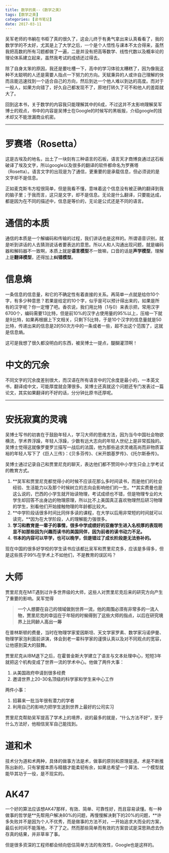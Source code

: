 ```yaml
---
title: 数学的美--《数学之美》
tags: [数学之美]
categories: [读书笔记]
date: 2017-03-11
---
```


吴军老师的书躺在书柜了真的很久了，这会儿终于有勇气拿出来认真看看了，我的数学学的不太好，尤其是上了大学之后，一个是个人悟性与课本不太合得来，虽然我把高数的所有习题都做了一遍，二是并没有把高等数学、线性代数以及概率论的理论体系建立起来，虽然我考试的成绩还过得去。

除了自身太笨的原因，我还是要吐槽一下，高中的学习体验太糟糕了，因为像我这种不太聪明的人还是需要人指点一下努力的方向。天赋秉异的人或许自己理解的快而且能迅速找到一个适合自己的方向，然后到达一个他人难以到达的高度。而对于一般人，如果方向错了，好久自己都发现不了，原地打转久了可不和他人的差距就大了。

回到这本书，关于数学的内容我只能理解其中的6成，不过这并不太影响理解吴军博士的观点，书中的内容是吴博士在Google的时候写的黑板报，介绍google的技术却又不能泄漏商业机密。

<!-- more -->
***
# 罗赛塔（Rosetta）
这是古埃及的地名，出土了一块刻有三种语言的石板，语言天才商博良通过这石板破译了埃及文字，所以google以及很多的翻译的软件都命名为罗赛塔（Rosetta）。语言文字的出现是为了通信，更重要的是承载信息，但必须说的是文字却不是信息。

正如麦克斯韦方程很简单，但是我看不懂，意味着这个信息没有被正确的翻译到我的脑子里；于我而言，这只是文字，却不是信息。无论是什么翻译，只要能达成，都是因为在不同的描述中，信息是等价的，无论是公式还是不同的语言。

# 通信的本质
通信的本质是一个解编码和传输的过程，我们讲话也是这样的。所谓语音识别，就是听到讲话的人去猜测说话者要表达的意思。所以人和人沟通出现问题，就是编码器和解码器不一致啊，本质上就是**语言模型**不一致嘛，口音的话是**声学模型**，理解上是**翻译模型**，还得加上**纠错模型**。

# 信息熵
一条信息的信息量，和它的不确定性有着直接的关系。再简单一点就是给你10个字，有多少种意思？若果是给定的10个字，似乎是可以预计得出来的，如果是所有的汉字呢？你一定懵了吧。香农说，我们用比特（1与0）来表示把，常用汉字6700个，编码需要13比特，但是前10%的汉字占使用量的95%以上，压缩一下就是9比特，如果再根据上下文相关，只剩下5比特，于是10个汉字的信息量就是50比特，传递出来的信息是2的50次方中的一条或者一些，超不出这个范围了，这就是信息熵。

这可是我想了很久都没明白的东西，被吴博士一提点，醍醐灌顶啊！

# 中文的冗余
不同文字的冗余度差别很大，而汉语在所有语言中的冗余度是最小的，一本英文书，翻译成中文，可能厚度就会薄很多。吴博士还真就这个问题还专门发表过一篇论文，其实如果翻译的不好的话，分分钟比原书还厚呢。
***
# 安抚寂寞的灵魂
吴博士写书的初衷在于鼓励年轻人，学习大师的思维方法，因为当今中国社会物欲横流，学术界浮躁，年轻人浮躁，少数有远大志向的年轻人世纪上是非常孤独的。吴博士觉得这就像罗曼罗兰描写一战后的法国，他为那些追求灵魂高尚而非物质富裕的年轻人写下了《巨人三传》：《贝多芬传》、《米开朗基罗传》、《托尔斯泰传》。

吴博士通过记录自己和贾里尼克的聊天，表达他们都不赞同中小学生只会上学考试的教育方式。
1. **吴军和贾里尼克都觉得小的时候不应该花那么多时间读书，而是他们的社会经验、生活能力以及那个时候树立的志向会影响他们的一生。**其实费曼也是这么说的，巴西的小学生就开始读物理，考试成绩也不错，但是物理专业的大学生却回答不出身边的物理原理，所以比不上美国真正喜欢物理然后研习物理的学生，别看他们开始接触物理的年龄都比较大。
2. **中学阶段话很多时间比同伴多读的课程，在大学以后用非常短的时间就可以读完，**因为在大学阶段，人的理解能力强很多。
3. **学习和教育是一辈子的事情，很多中学成绩好的亚裔学生进入名校厚的表现明显不如那些因为兴趣而读书的美国同伴，因为前者的读书动力不足。**
4. **书本的内容可以早学，也可以晚学，但是错过了成长阶段是无法弥补的。**

现在中国的很多好学校的学生读书应该都比吴军和贾里尼克多，应该是多得多，但是这些孩子99%在学术上不如他们，不是教育的误区吗？

# 大师
贾里尼克在MIT遇到过许多世界级的大师，这些人对贾里尼克后来的研究方向产生了重要的影响。吴军觉得
>**一个人想要在自己的领域做到世界一流，他的周围必须有非常多的一流人物，贾里尼克的幸运在于年轻的时候得到了这些大师的指点，以后在研究境界上比同龄人高出一筹**

在普林斯顿的费曼，当时在物理学家爱因斯坦、天文学家罗素、数学家冯诺伊曼、物理学家泡利面前讲演，体会到老一辈科学家的谨慎认真以及对不同观点的宽容，让他感到莫大的鼓舞。

贾里尼克从IBM退下之后，在霍普金斯大学建立了语言与文本处理中心，短短3年就把这个机构变成了世界一流的学术中心。他做了两件大事：
1. 从美国政府申请到很多经费
2. 邀请世界上20-30名顶级的科学家和学生来中心工作

两件小事：
1. 招募来一批当年很有潜力的学者
2. 利用自己的影响力把学生送到世界上最好的公司实习

贾里尼克帮助吴军提高了学术上的境界，说的最多的就是，“什么方法不好”，至于什么方法好，他相信吴军自己能找到。

# 道和术
技术分为道和术两种，具体的做事方法是术，做事的原则和原理是道。术是不断推陈出新的，只有掌握本质与精髓才能柔韧有余，如果总希望一个算法、一个模型就能毕其功于一役，是不现实的。

# AK47
一个好的算法应该想AK47那样，有效、简单、可靠性好，而且容易读懂。有一种做事的哲学是**先帮用户解决80%的问题，再慢慢解决剩下的20%的问题，**许多失败并不是因为个人不优秀，而是做事的方法不对，一开始追求大而全的方案，最后长时间不能落地，不了了之。然而那些简单而有效的方案尝试是深思熟虑去伪存真的结果，并非草率了事。

但是很多资深的工程师都会倾向低估简单方法的有效性，Google也是这样的。
